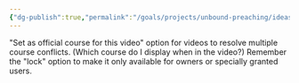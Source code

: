 ```yaml
---
{"dg-publish":true,"permalink":"/goals/projects/unbound-preaching/ideas/resolving-course-conflicts-by-setting-as-official-course/","tags":["website"],"created":"Nov 27, 2018, 9:11 AM"}
---
```



"Set as official course for this video" option for videos to resolve multiple course conflicts. (Which course do I display when in the video?) Remember the "lock" option to make it only available for owners or specially granted users.


